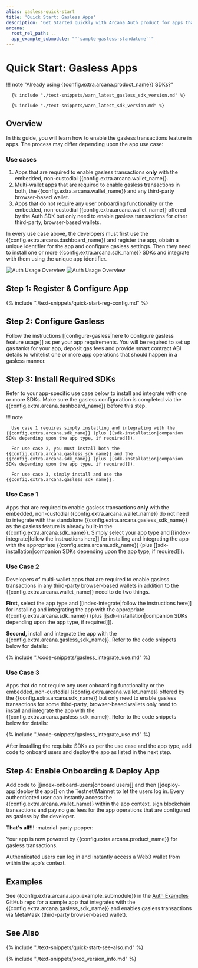 ```yaml
---
alias: gasless-quick-start
title: 'Quick Start: Gasless Apps'
description: 'Get Started quickly with Arcana Auth product for apps that require gasless feature by using these step-by-step instructions. Use the Arcana Developer Dashboard to register the app, get a client ID, configure gasless operations and then use the client ID to integrate the app with the Arcana Auth SDK.'
arcana:
  root_rel_path: ..
  app_example_submodule: "'`sample-gasless-standalone`'"
---
```


# Quick Start: Gasless Apps

!!! note "Already using {{config.extra.arcana.product_name}} SDKs?"
  
      {% include "./text-snippets/warn_latest_gasless_sdk_version.md" %}
  
      {% include "./text-snippets/warn_latest_sdk_version.md" %}

## Overview

In this guide, you will learn how to enable the gasless transactions feature in apps. The process may differ depending upon the app use case:

### Use cases

1. Apps that are required to enable gasless transactions **only** with the embedded, non-custodial {{config.extra.arcana.wallet_name}}.
2. Multi-wallet apps that are required to enable gasless transactions in both, the {{config.extra.arcana.wallet_name}} and any third-party browser-based wallet. 
3. Apps that do not require any user onboarding functionality or the embedded, non-custodial {{config.extra.arcana.wallet_name}} offered by the Auth SDK but only need to enable gasless transactions for other third-party, browser-based wallets.

In every use case above, the developers must first use the  {{config.extra.arcana.dashboard_name}} and register the app, obtain a unique identifier for the app and configure gasless settings. Then they need to install one or more {{config.extra.arcana.sdk_name}} SDKs and integrate with them using the unique app identifier.

<img class="an-screenshots" src="/img/an_auth_usage_overview_light.png#only-light" alt="Auth Usage Overview"/>
<img class="an-screenshots" src="/img/an_auth_usage_overview_dark.png#only-dark" alt="Auth Usage Overview"/>

## Step 1: Register & Configure App

{% include "./text-snippets/quick-start-reg-config.md" %}

## Step 2: Configure Gasless

Follow the instructions [[configure-gasless|here to configure gasless feature usage]] as per your app requirements. You will be required to set up gas tanks for your app, deposit gas fees and provide smart contract ABI details to whitelist one or more app operations that should happen in a gasless manner.

## Step 3: Install Required SDKs

Refer to your app-specific use case below to install and integrate with one or more SDKs. Make sure the gasless configuration is completed via the {{config.extra.arcana.dashboard_name}} before this step.

!!! note

      Use case 1 requires simply installing and integrating with the {{config.extra.arcana.sdk_name}} (plus [[sdk-installation|companion SDKs depending upon the app type, if required]]). 
      
      For use case 2, you must install both the {{config.extra.arcana.gasless_sdk_name}} and the {{config.extra.arcana.sdk_name}} (plus [[sdk-installation|companion SDKs depending upon the app type, if required]]). 
      
      For use case 3, simply install and use the {{config.extra.arcana.gasless_sdk_name}}.

### Use Case 1

Apps that are required to enable gasless transactions **only** with the embedded, non-custodial {{config.extra.arcana.wallet_name}} do not need to integrate with the standalone {{config.extra.arcana.gasless_sdk_name}} as the gasless feature is already built-in the {{config.extra.arcana.sdk_name}}. Simply select your app type and [[index-integrate|follow the instructions here]] for installing and integrating the app with the appropriate {{config.extra.arcana.sdk_name}} (plus [[sdk-installation|companion SDKs depending upon the app type, if required]]).

### Use Case 2

Developers of multi-wallet apps that are required to enable gasless transactions in any third-party browser-based wallets in addition to the {{config.extra.arcana.wallet_name}} need to do two things.

**First,** select the app type and [[index-integrate|follow the instructions here]] for installing and integrating the app with the appropriate {{config.extra.arcana.sdk_name}} (plus [[sdk-installation|companion SDKs depending upon the app type, if required]]). 

**Second,** install and integrate the app with the {{config.extra.arcana.gasless_sdk_name}}. Refer to the code snippets below for details:

{% include "./code-snippets/gasless_integrate_use.md" %}

### Use Case 3

Apps that do not require any user onboarding functionality or the embedded, non-custodial {{config.extra.arcana.wallet_name}} offered by the {{config.extra.arcana.sdk_name}} but only need to enable gasless transactions for some third-party, browser-based wallets only need to install and integrate the app with the {{config.extra.arcana.gasless_sdk_name}}. Refer to the code snippets below for details:

{% include "./code-snippets/gasless_integrate_use.md" %}

After installing the requisite SDKs as per the use case and the app type, add code to onboard users and deploy the app as listed in the next step.

## Step 4: Enable Onboarding & Deploy App

Add code to [[index-onboard-users|onboard users]] and then [[deploy-app|deploy the app]] on the Testnet/Mainnet to let the users log in.  Every authenticated user can instantly access the {{config.extra.arcana.wallet_name}} within the app context, sign blockchain transactions and pay no gas fees for the app operations that are configured as gasless by the developer.

**That's all!!!** :material-party-popper:

Your app is now powered by {{config.extra.arcana.product_name}} for gasless transactions.

Authenticated users can log in and instantly access a Web3 wallet from within the app's context.

## Examples

See {{config.extra.arcana.app_example_submodule}} in the [Auth Examples](https://github.com/arcana-network/auth-examples) GitHub repo for a sample app that integrates with the {{config.extra.arcana.gasless_sdk_name}} and enables gasless transactions via MetaMask (third-party browser-based wallet).  

## See Also

{% include "./text-snippets/quick-start-see-also.md" %}

{% include "./text-snippets/prod_version_info.md" %}
